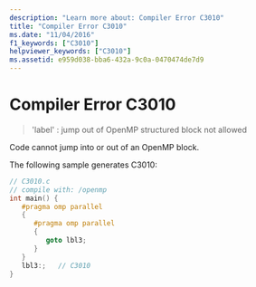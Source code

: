 ```yaml
---
description: "Learn more about: Compiler Error C3010"
title: "Compiler Error C3010"
ms.date: "11/04/2016"
f1_keywords: ["C3010"]
helpviewer_keywords: ["C3010"]
ms.assetid: e959d038-bba6-432a-9c0a-0470474de7d9
---
```

# Compiler Error C3010

> 'label' : jump out of OpenMP structured block not allowed

Code cannot jump into or out of an OpenMP block.

The following sample generates C3010:

```c
// C3010.c
// compile with: /openmp
int main() {
   #pragma omp parallel
   {
      #pragma omp parallel
      {
         goto lbl3;
      }
   }
   lbl3:;   // C3010
}
```
